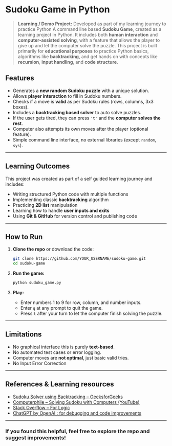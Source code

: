#  Sudoku Game in Python
> **Learning / Demo Project:** Developed as part of my learning journey to practice Python
A command line based **Sudoku Game**, created as a learning project in Python. It includes both **human interaction** and **computer-assisted solving**, with a feature that allows the player to give up and let the computer solve the puzzle.
This project is built primarily for **educational purposes** to practice Python basics, algorithms like **backtracking**, and get hands on with concepts like **recursion**, **input handling**, and **code structure**.


##  Features

-  Generates a **new random Sudoku puzzle** with a unique solution.
-  Allows **player interaction** to fill in Sudoku numbers.
-  Checks if a move is **valid** as per Sudoku rules (rows, columns, 3x3 boxes).
-  Includes a **backtracking based solver** to auto solve puzzles.
-  If the user gets tired, they can press `'t'` and the **computer solves the rest**.
-  Computer also attempts its own moves after the player (optional feature).
-  Simple command line interface, no external libraries (except `random`, `sys`).

---

##  Learning Outcomes

This project was created as part of a self guided learning journey and includes:

- Writing structured Python code with multiple functions
- Implementing classic **backtracking** algorithm
- Practicing **2D list** manipulation
- Learning how to handle **user inputs and exits**
- Using **Git & GitHub** for version control and publishing code

---

##  How to Run

1. **Clone the repo** or download the code:

    ```bash
    git clone https://github.com/YOUR_USERNAME/sudoku-game.git
    cd sudoku-game
    ```

2. **Run the game:**

    ```bash
    python sudoku_game.py
    ```

3. **Play:**
    - Enter numbers 1 to 9 for row, column, and number inputs.
    - Enter `q` at any prompt to quit the game.
    - Press `t` after your turn to let the computer finish solving the puzzle.

---

##  Limitations

-  No graphical interface this is purely **text-based**.
-  No automated test cases or error logging.
-  Computer moves are **not optimal**, just basic valid tries.
-  No Input Error Correction

---

## References & Learning resources

- [Sudoku Solver using Backtracking – GeeksforGeeks](https://www.geeksforgeeks.org/sudoku-backtracking-7/)
- [Computerphile – Solving Sudoku with Computers (YouTube)](https://www.youtube.com/watch?v=G_UYXzGuqvM)
- [Stack Overflow – For Logic](https://stackoverflow.com/questions)
- [ChatGPT by OpenAI : for debugging and code improvements](https://chatgpt.com/)

---

###  If you found this helpful, feel free to explore the repo and suggest improvements!
